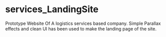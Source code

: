 # services_LandingSite

Prototype Website Of A logistics services based company. Simple Parallax effects and clean UI has been used to make the landing page of the site.

